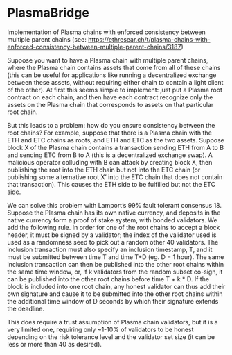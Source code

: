 # PlasmaBridge
Implementation of Plasma chains with enforced consistency between multiple parent chains
(see: https://ethresear.ch/t/plasma-chains-with-enforced-consistency-between-multiple-parent-chains/3187)

Suppose you want to have a Plasma chain with multiple parent chains, where the Plasma chain contains assets that come from all of these chains (this can be useful for applications like running a decentralized exchange between these assets, without requiring either chain to contain a light client of the other). At first this seems simple to implement: just put a Plasma root contract on each chain, and then have each contract recognize only the assets on the Plasma chain that corresponds to assets on that particular root chain.

But this leads to a problem: how do you ensure consistency between the root chains? For example, suppose that there is a Plasma chain with the ETH and ETC chains as roots, and ETH and ETC as the two assets. Suppose block X of the Plasma chain contains a transaction sending ETH from A to B and sending ETC from B to A (this is a decentralized exchange swap). A malicious operator colluding with B can attack by creating block X, then publishing the root into the ETH chain but not into the ETC chain (or publishing some alternative root X’ into the ETC chain that does not contain that transaction). This causes the ETH side to be fulfilled but not the ETC side.

We can solve this problem with Lamport’s 99% fault tolerant consensus 18. Suppose the Plasma chain has its own native currency, and deposits in the native currency form a proof of stake system, with bonded validators. We add the following rule. In order for one of the root chains to accept a block header, it must be signed by a validator; the index of the validator used is used as a randomness seed to pick out a random other 40 validators. The inclusion transaction must also specify an inclusion timestamp, T, and it must be submitted between time T and time T+D (eg. D = 1 hour). The same inclusion transaction can then be published into the other root chains within the same time window, or, if k validators from the random subset co-sign, it can be published into the other root chains before time T + k * D. If the block is included into one root chain, any honest validator can thus add their own signature and cause it to be submitted into the other root chains within the additional time window of D seconds by which their signature extends the deadline.

This does require a trust assumption of Plasma chain validators, but it is a very limited one, requiring only ~1-10% of validators to be honest depending on the risk tolerance level and the validator set size (it can be less or more than 40 as desired).
